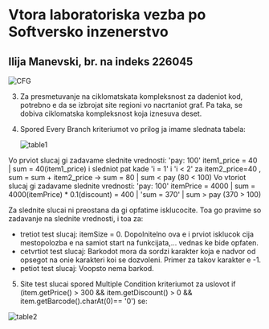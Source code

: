 # Vtora laboratoriska vezba po Softversko inzenerstvo
## Ilija Manevski, br. na indeks 226045

![CFG](https://github.com/0226045/SI_2024_lab2_226045/assets/138158821/d1999ec6-883d-4bd0-8590-4d6e4a782754)

3. Za presmetuvanje na ciklomatskata kompleksnost za dadeniot kod, potrebno e da se izbrojat site regioni vo nacrtaniot graf. Pa taka, se dobiva ciklomatska kompleksnost koja iznesuva deset.

4. Spored Every Branch kriteriumot vo prilog ja imame slednata tabela:

   ![table1](https://github.com/0226045/SI_2024_lab2_226045/assets/138158821/05486d77-45a5-459a-825a-2da9b78a3657)
   
Vo prviot slucaj gi zadavame slednite vrednosti:  'pay: 100' item1_price = 40 | sum = 40(item1_price) i sledniot pat kade 'i = 1' i 'i < 2' za item2_price=40 , sum = sum + item2_price -> sum = 80 |
                                                  sum < pay (80 < 100)
Vo vtoriot slucaj gi zadavame slednite vrednosti: 'pay: 100' itemPrice = 4000 | sum = 4000(itemPrice) * 0.1(discount) = 400 | 'sum = 370' | sum > pay (370 > 100)

Za slednite slucai ni preostana da gi opfatime isklucocite. Toa go pravime so zadavanje na slednite vrednosti, i toa za:

   - tretiot test slucaj: itemSize = 0. Dopolnitelno ova e i prviot isklucok cija mestopolozba e na samiot start na funkcijata,... vednas ke bide opfaten.
   - cetvrtiot test slucaj: Barkodot mora da sordzi karakter koja e nadvor od opsegot na onie karakteri koi se dozvoleni. Primer za takov karakter e -1.
   - petiot test slucaj: Voopsto nema barkod.

5. Site test slucai spored Multiple Condition kriteriumot za uslovot if (item.getPrice() > 300 && item.getDiscount() > 0 && item.getBarcode().charAt(0)== '0') se:

 ![table2](https://github.com/0226045/SI_2024_lab2_226045/assets/138158821/ab951580-e2e4-4283-935f-71004a2dcb1b)
